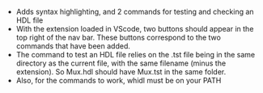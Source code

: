 - Adds syntax highlighting, and 2 commands for testing and checking an HDL file
- With the extension loaded in VScode, two buttons should appear in the top right of the nav bar. These buttons correspond to the two commands that have been added.
- The command to test an HDL file relies on the .tst file being in the same directory as the current file, with the same filename (minus the extension). So Mux.hdl should have Mux.tst in the same folder.
- Also, for the commands to work, whidl must be on your PATH
